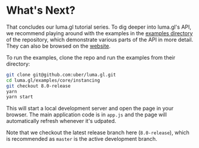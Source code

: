 # What's Next?

That concludes our luma.gl tutorial series. To dig deeper into luma.gl's API, we recommend playing around with the examples in the [examples directory](https://github.com/uber/luma.gl/tree/master/examples/core) of the repository, which demonstrate various parts of the API in more detail. They can also be browsed on the [website](https://luma.gl/examples).

To run the examples, clone the repo and run the examples from their directory:

```bash
git clone git@github.com:uber/luma.gl.git
cd luma.gl/examples/core/instancing
git checkout 8.0-release
yarn
yarn start
```

This will start a local development server and open the page in your browser. The main application code is in `app.js` and the page will automatically refresh whenever it's udpated.

Note that we checkout the latest release branch here (`8.0-release`), which is recommended as `master` is the active development branch.
